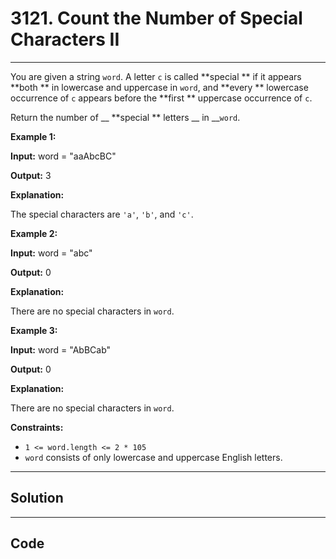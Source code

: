 # 3121. Count the Number of Special Characters II

---

You are given a string `word`. A letter `c` is called **special ** if it appears **both ** in lowercase and uppercase in `word`, and **every ** lowercase occurrence of `c` appears before the **first ** uppercase occurrence of `c`.

Return the number of __ **special ** letters __ in __`word`.

 

**Example 1:**

**Input:** word = "aaAbcBC"

**Output:** 3

**Explanation:**

The special characters are `'a'`, `'b'`, and `'c'`.

**Example 2:**

**Input:** word = "abc"

**Output:** 0

**Explanation:**

There are no special characters in `word`.

**Example 3:**

**Input:** word = "AbBCab"

**Output:** 0

**Explanation:**

There are no special characters in `word`.

 

**Constraints:**

  * `1 <= word.length <= 2 * 105`
  * `word` consists of only lowercase and uppercase English letters.

---

## Solution



---

## Code
```python


```